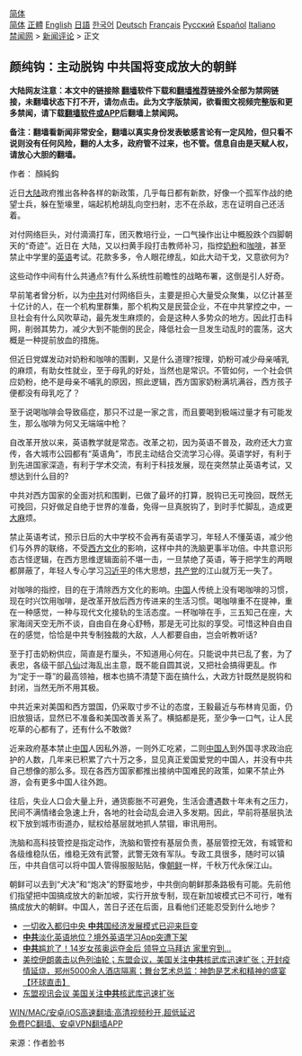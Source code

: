  <!-- 面包屑导航 --> <div class="breadcrumb"><!-- GTranslate: https://gtranslate.io/ -->  <div class="switcher notranslate">  <div class="selected">  <a href="#" onclick="return false;"> 简体</a>  </div>  <div class="option">  <a href="https://www.bannedbook.org" onclick="doGTranslate('zh-CN|zh-CN');jQuery('div.switcher div.selected a').html(jQuery(this).html());return false;" title="简体中文" class="nturl selected"> 简体</a>  <a href="https://www.bannedbook.org/zh-tw/" onclick="doGTranslate('zh-CN|zh-TW');jQuery('div.switcher div.selected a').html(jQuery(this).html());return false;" title="繁體中文" class="nturl"> 正體</a>  <a href="https://www.bannedbook.org/en/" onclick="doGTranslate('zh-CN|en');jQuery('div.switcher div.selected a').html(jQuery(this).html());return false;" title="English" class="nturl"> English</a>  <a href="https://www.bannedbook.org/ja/" onclick="doGTranslate('zh-CN|ja');jQuery('div.switcher div.selected a').html(jQuery(this).html());return false;" title="日本語" class="nturl"> 日語</a>  <a href="https://www.bannedbook.org/ko/" onclick="doGTranslate('zh-CN|ko');jQuery('div.switcher div.selected a').html(jQuery(this).html());return false;" title="한국어" class="nturl"> 한국어</a>  <a href="https://www.bannedbook.org/de/" onclick="doGTranslate('zh-CN|de');jQuery('div.switcher div.selected a').html(jQuery(this).html());return false;" title="Deutsch" class="nturl"> Deutsch</a>  <a href="https://www.bannedbook.org/fr/" onclick="doGTranslate('zh-CN|fr');jQuery('div.switcher div.selected a').html(jQuery(this).html());return false;" title="Français" class="nturl"> Français</a>  <a href="https://www.bannedbook.org/ru/" onclick="doGTranslate('zh-CN|ru');jQuery('div.switcher div.selected a').html(jQuery(this).html());return false;" title="Русский" class="nturl"> Русский</a>  <a href="https://www.bannedbook.org/es/" onclick="doGTranslate('zh-CN|es');jQuery('div.switcher div.selected a').html(jQuery(this).html());return false;" title="Español" class="nturl"> Español</a>  <a href="https://www.bannedbook.org/it/" onclick="doGTranslate('zh-CN|it');jQuery('div.switcher div.selected a').html(jQuery(this).html());return false;" title="Italiano" class="nturl"> Italiano</a>  </div>  </div>      <div class='breadcrumb-sub'><!-- Breadcrumb NavXT 6.3.0 --> <a href="https://www.bannedbook.org/" class="home">禁闻网</a> &gt; <a href="https://www.bannedbook.org/bnews/comments/" class="category">新闻评论</a> &gt; 正文</div></div><h2>颜纯钩：主动脱钩 中共国将变成放大的朝鲜</h2> <p class="notice"><b>大陆网友注意：本文中的链接除 <a href="https://github.com/bannedbook/fanqiang" >翻墙</a>软件下载和<a href="https://github.com/killgcd/justmysocks/blob/master/README.md">翻墙推荐</a>链接外全部为禁网链接，未翻墙状态下打不开，请勿点击。此为文字版禁闻，欲看图文视频完整版和更多禁闻，请下载<a href="https://github.com/bannedbook/fanqiang">翻墙软件或APP</a>后翻墙上禁闻网。</p><p>备注：翻墙看新闻非常安全，翻墙以真实身份发表敏感言论有一定风险，但只看不说则没有任何风险，翻的人太多，政府管不过来，也不管。信息自由是天赋人权，请放心大胆的翻墙。</b></p>  <div class="entry"> <p>作者： 顏純鈎</p> <p>近日<span class='wp_keywordlink_affiliate'><a href="https://www.bannedbook.org/" title="大陆" target="_blank">大陆</a></span>政府推出各种各样的新政策，几乎每日都有新款，好像一个孤军作战的绝望士兵，躲在堑壕里，端起机枪胡乱向空扫射，志不在杀敌，志在证明自己还活着。</p> <p>对付网络巨头，对付滴滴打车，团灭教培行业，一口气操作出让中概股跌个四脚朝天的“奇迹”。近日在 大陆，又以扫黄手段打击教师补习，指控<a href="https://www.bannedbook.org/bnews/tag/%E5%A5%B6%E7%B2%89/" class="st_tag internal_tag" rel="tag" title="标签 奶粉 下的日志">奶粉</a>和<a href="https://www.bannedbook.org/bnews/tag/%e5%92%96%e5%95%a1/" class="st_tag internal_tag" rel="tag" title="标签 咖啡 下的日志">咖啡</a>，甚至禁止中学里的<a href="https://www.bannedbook.org/bnews/tag/%E8%8B%B1%E8%AF%AD/" class="st_tag internal_tag" rel="tag" title="标签 英语 下的日志">英语</a>考试。花款多多，令人眼花缭乱，如此大动干戈，又意欲何为?</p> <p>这些动作中间有什么共通点?有什么系统性前瞻性的战略布署，这倒是引人好奇。</p>  <p>早前笔者曾分析，以为<a href="https://www.bannedbook.org/bnews/tag/%e4%b8%ad%e5%85%b1/" class="st_tag internal_tag" rel="tag" title="标签 中共 下的日志">中共</a>对付网络巨头，主要是担心大量受众聚集，以亿计甚至十亿计的人，在一个机构里群集，那个机构又是民营企业，不在中共掌控之中，一旦社会有什么风吹草动，最先发生麻烦的，会是这种人多势众的地方。因此打击科网，削弱其势力，减少大到不能倒的民企，降低社会一旦发生动乱时的震荡，这大概是一种提前放血的措施。</p> <p>但近日党媒发动对奶粉和咖啡的围剿，又是什么道理?按理，奶粉可减少母亲哺乳的麻烦，有助女性就业，至于母乳的好处，当然也是常识。不管如何，一个社会供应奶粉，绝不是母亲不哺乳的原因，照此逻辑，西方国家奶粉满坑满谷，西方孩子便都没有母乳吃了？</p> <p>至于说喝咖啡会导致癌症，那只不过是一家之言，而且要喝到极端过量才有可能发生，那么咖啡为何又无端端中枪？</p> <p>自改革开放以来，英语教学就是常态。改革之初，因为英语不普及，政府还大力宣传，各大城市公园都有“英语角”，市民主动结合交流学习心得。英语学好，有利于到先进国家深造，有利于学术交流，有利于科技发展，现在突然禁止英语考试，又想达到什么目的?</p>  <p>中共对西方国家的全面对抗和围剿，已做了最坏的打算，脱钩已无可挽回，既然无可挽回，只好做足自绝于世界的准备，免得一旦真脱钩了，到时手忙脚乱，造成更<span class='wp_keywordlink'><a href="https://www.bannedbook.org/bnews/lifebaike/20181016/1013890.html" title="中国留学生试了一下大麻 结果死在回国路上" target="_blank">大麻</a></span>烦。</p> <p>禁止英语考试，预示日后的大中学校不会再有英语学习，年轻人不懂英语，减少他们与外界的联络，不受<span class='wp_keywordlink'><a href="https://www.bannedbook.org/forum3/topic47.html" title="西方传统文化汇编" target="_blank">西方文化</a></span>的影响，这样中共的洗脑更事半功倍。中共意识形态古怪逻辑，在西方思维逻辑面前不堪一击，一旦禁绝了英语，等于把学生的两眼都屏蔽了，年轻人专心学习<a href="https://www.bannedbook.org/bnews/tag/%e4%b9%a0%e8%bf%91%e5%b9%b3/" class="st_tag internal_tag" rel="tag" title="标签 习近平 下的日志">习近平</a>的伟大思想，<a href="https://www.bannedbook.org/bnews/tag/%e5%85%b1%e4%ba%a7%e5%85%9a/" class="st_tag internal_tag" rel="tag" title="标签 共产党 下的日志">共产党</a>的江山就万无一失了。</p> <p>对咖啡的指控，目的在于清除西方文化的影响。<span class='wp_keywordlink_affiliate'><a href="https://www.bannedbook.org/" title="中国" target="_blank">中国</a></span>人传统上没有喝咖啡的习惯，现在时兴饮用咖啡，是改革开放后西方传进来的生活习惯。喝咖啡重不在提神，重在一种感觉，一种与现代文化接轨的生活态度。一杯咖啡在手，三五知己在座，大家海阔天空无所不谈，自由自在身心舒畅，那是无可比拟的享受。可惜这种自由自在的感觉，恰恰是中共专制独裁的大敌，人人都要自由，岂会听教听话?</p> <p>至于打击奶粉供应，简直是冇厘头，不知道用心何在。只能说中共已乱了套，为了表忠，各级干部<span class='wp_keywordlink'><a href="https://www.bannedbook.org/forum3/topic44.html" title="八仙得道传" target="_blank">八仙</a></span>过海乱出主意，既不能自圆其说，又把社会搞得更乱。作为“定于一尊”的最高领袖，根本也搞不清楚下面在搞什么，大政方针既然是脱钩和封闭，当然无所不用其极。</p>  <p>中共近来对美国和西方盟国，仍采取寸步不让的态度，王毅最近与布林肯见面，仍旧放狠话，显然已不准备和美国改善关系了。横掂都是死，至少争一口气，让人民吃草的心都有了，还有什么不敢做?</p> <p>近来政府基本禁止<a href="https://www.bannedbook.org/bnews/tag/%E4%B8%AD%E5%9B%BD/" class="st_tag internal_tag" rel="tag" title="标签 中国 下的日志">中国</a>人因私外游，一则外汇吃紧，二则<a href="https://www.bannedbook.org/bnews/tag/%e4%b8%ad%e5%9b%bd%e4%ba%ba/" class="st_tag internal_tag" rel="tag" title="标签 中国人 下的日志">中国人</a>到外国寻求政治庇护的人数，几年来已积累了六十万之多，显见真正爱国爱党的中国人，并没有中共自己想像的那么多。现在各西方国家都推出接纳中国难民的政策，如果不禁止外游，会有更多中国人往外跑。</p> <p>往后，失业人口会大量上升，通货膨胀不可避免，生活会遭遇数十年未有之压力，民间不满情绪会急速上升，各地的社会动乱会进入多发期。因此，早前将基层执法权下放到城市街道办，赋权给基层就地抓人禁锢，审讯用刑。</p> <p>洗脑和高科技管控是指定动作，洗脑和管控有基层负责，基层管控无效，有城管和各级维稳队伍，维稳无效有武警，武警无效有军队。专政工具很多，随时可以镇压，中共自信可以将中国人管得服服贴贴，像<a href="https://www.bannedbook.org/bnews/tag/%e6%9c%9d%e9%b2%9c/" class="st_tag internal_tag" rel="tag" title="标签 朝鲜 下的日志">朝鲜</a>一样，千秋万代永保江山。</p>  <p>朝鲜可以去到“犬决”和“炮决”的野蛮地步，中共倒向朝鲜那条路极有可能。先前他们指望把中国搞成放大的新加坡，实行开放专制，现在新加坡模式已不可行，唯有搞成放大的朝鲜。中国人，苦日子还在后面，且看他们还能忍受到什么地步？</p> <ul class='op-related-articles' title='相关阅读'> <li><a href='https://www.bannedbook.org/bnews/comments/20210808/1602309.html' target='_blank'>一切收入都归中央 <b>中共</b>国经济发展模式已迎来巨变</a></li> <li><a href='https://www.bannedbook.org/bnews/cbnews/20210808/1602302.html' target='_blank'><b>中共</b>淡化英语地位？境外英语学习App突遭下架</a></li> <li><a href='https://www.bannedbook.org/bnews/comments/20210808/1602295.html' target='_blank'><b>中共</b>尴尬了！14岁女孩奥运夺金后 领导立马拜访 家里穷到…</a></li> <li><a href='https://www.bannedbook.org/bnews/bannedvideo/20210808/1602292.html' target='_blank'>美控伊朗袭击以色列油轮；东盟会议，美国关注<b>中共</b>核武库迅速扩张；开封疫情延烧，郑州5000余人酒店隔离；舞台艺术总监：神韵是艺术和精神的盛宴【环球直击】</a></li> <li><a href='https://www.bannedbook.org/bnews/bannedvideo/20210808/1602271.html' target='_blank'>东盟视讯会议  美国关注<b>中共</b>核武库迅速扩张</a></li> </ul> <p class="texttj"> <a href="https://github.com/bannedbook/fanqiang/wiki/V2ray%E6%9C%BA%E5%9C%BA" target="_blank">WIN/MAC/安卓/iOS高速翻墙:高清视频秒开,超低延迟</a><br/> <a href="https://github.com/bannedbook/fanqiang/wiki/%E7%A6%81%E9%97%BB%E7%BD%91%E5%AE%89%E5%8D%93%E7%BF%BB%E5%A2%99%E6%96%B0%E9%97%BBAPP" target="_blank">免费PC翻墙、安卓VPN翻墙APP</a></p><p> 来源：作者脸书 </p><a name='sharetosocial'></a>  <div style="margin-bottom:5px;padding-bottom:5px;clear:both"> <div id="archive-pix-1" class="banner-ads"> <!-- AuctionX Display platform tag START --> <div id="26318x728x90x621x_ADSLOT2" clicktrack="%%CLICK_URL_ESC%%"></div> <!-- AuctionX Display platform tag END --> </div> <div id="archive-pix-2" class="banner-ads"> <!-- AuctionX Display platform tag START --> <div id="26315x300x250x621x_ADSLOT2" clicktrack="%%CLICK_URL_ESC%%"></div> <!-- AuctionX Display platform tag END --> </div> </div>  <div id="archive-pix-1" class="banner-ads"> <!-- AuctionX Display platform tag START --> <div id="26318x728x90x621x_ADSLOT3" clicktrack="%%CLICK_URL_ESC%%"></div> <!-- AuctionX Display platform tag END --> </div> </div><!--END ENTRY--> 